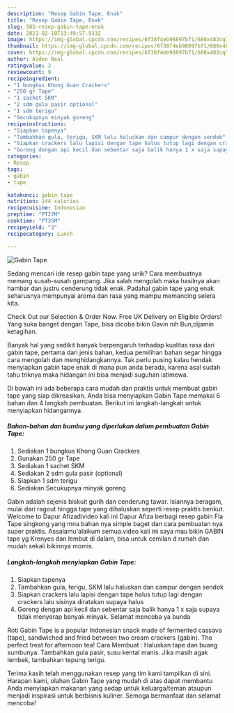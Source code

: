 ```yaml
---
description: "Resep Gabin Tape, Enak"
title: "Resep Gabin Tape, Enak"
slug: 505-resep-gabin-tape-enak
date: 2021-02-18T13:49:57.933Z
image: https://img-global.cpcdn.com/recipes/6f38f4eb98897b71/680x482cq70/gabin-tape-foto-resep-utama.jpg
thumbnail: https://img-global.cpcdn.com/recipes/6f38f4eb98897b71/680x482cq70/gabin-tape-foto-resep-utama.jpg
cover: https://img-global.cpcdn.com/recipes/6f38f4eb98897b71/680x482cq70/gabin-tape-foto-resep-utama.jpg
author: Aiden Neal
ratingvalue: 3
reviewcount: 9
recipeingredient:
- "1 bungkus Khong Guan Crackers"
- "250 gr Tape"
- "1 sachet SKM"
- "2 sdm gula pasir optional"
- "1 sdm terigu"
- "Secukupnya minyak goreng"
recipeinstructions:
- "Siapkan tapenya"
- "Tambahkan gula, terigu, SKM lalu haluskan dan campur dengan sendok"
- "Siapkan crackers lalu lapisi dengan tape halus tutup lagi dengan crackers lalu sisinya diratakan supaya halus"
- "Goreng dengan api kecil dan sebentar saja balik hanya 1 x saja supaya tidak menyerap banyak minyak. Selamat mencoba ya bunda"
categories:
- Resep
tags:
- gabin
- tape

katakunci: gabin tape 
nutrition: 144 calories
recipecuisine: Indonesian
preptime: "PT22M"
cooktime: "PT35M"
recipeyield: "3"
recipecategory: Lunch

---
```



![Gabin Tape](https://img-global.cpcdn.com/recipes/6f38f4eb98897b71/680x482cq70/gabin-tape-foto-resep-utama.jpg)

Sedang mencari ide resep gabin tape yang unik? Cara membuatnya memang susah-susah gampang. Jika salah mengolah maka hasilnya akan hambar dan justru cenderung tidak enak. Padahal gabin tape yang enak seharusnya mempunyai aroma dan rasa yang mampu memancing selera kita.

Check Out our Selection &amp; Order Now. Free UK Delivery on Eligible Orders! Yang suka banget dengan Tape, bisa dicoba bikin Gavin nih Bun,dijamin ketagihan.

Banyak hal yang sedikit banyak berpengaruh terhadap kualitas rasa dari gabin tape, pertama dari jenis bahan, kedua pemilihan bahan segar hingga cara mengolah dan menghidangkannya. Tak perlu pusing kalau hendak menyiapkan gabin tape enak di mana pun anda berada, karena asal sudah tahu triknya maka hidangan ini bisa menjadi suguhan istimewa.


Di bawah ini ada beberapa cara mudah dan praktis untuk membuat gabin tape yang siap dikreasikan. Anda bisa menyiapkan Gabin Tape memakai 6 bahan dan 4 langkah pembuatan. Berikut ini langkah-langkah untuk menyiapkan hidangannya.

<!--inarticleads1-->

##### Bahan-bahan dan bumbu yang diperlukan dalam pembuatan Gabin Tape:

1. Sediakan 1 bungkus Khong Guan Crackers
1. Gunakan 250 gr Tape
1. Sediakan 1 sachet SKM
1. Sediakan 2 sdm gula pasir (optional)
1. Siapkan 1 sdm terigu
1. Sediakan Secukupnya minyak goreng


Gabin adalah sejenis biskuit gurih dan cenderung tawar. Isiannya beragam, mulai dari ragout hingga tape yang dihaluskan seperti resep praktis berikut. Welcome to Dapur Afizadivideo kali ini Dapur Afiza berbagi resep gabin Fla Tape singkong yang mna bahan nya simple baget dan cara pembuatan nya super praktis. Assalamu&#39;alaikum semua.video kali ini saya mau bikin GABIN tape yg Krenyes dan lembut di dalam, bisa untuk cemilan d rumah dan mudah sekali bikinnya momis. 

<!--inarticleads2-->

##### Langkah-langkah menyiapkan Gabin Tape:

1. Siapkan tapenya
1. Tambahkan gula, terigu, SKM lalu haluskan dan campur dengan sendok
1. Siapkan crackers lalu lapisi dengan tape halus tutup lagi dengan crackers lalu sisinya diratakan supaya halus
1. Goreng dengan api kecil dan sebentar saja balik hanya 1 x saja supaya tidak menyerap banyak minyak. Selamat mencoba ya bunda


Roti Gabin Tape is a popular Indonesian snack made of fermented cassava (tape), sandwiched and fried between two cream crackers (gabin). The perfect treat for afternoon tea! Cara Membuat : Haluskan tape dan buang sumbunya. Tambahkan gula pasir, susu kental manis. Jika masih agak lembek, tambahkan tepung terigu. 

Terima kasih telah menggunakan resep yang tim kami tampilkan di sini. Harapan kami, olahan Gabin Tape yang mudah di atas dapat membantu Anda menyiapkan makanan yang sedap untuk keluarga/teman ataupun menjadi inspirasi untuk berbisnis kuliner. Semoga bermanfaat dan selamat mencoba!
